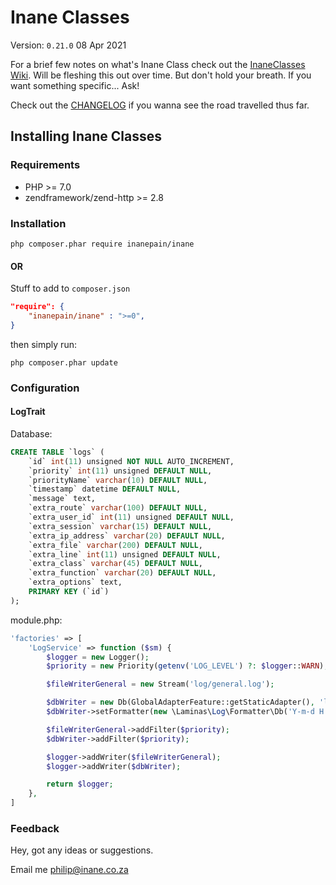 # Inane Classes

Version: `0.21.0` 08 Apr 2021

For a brief few notes on what's Inane Class check out the [InaneClasses Wiki](https://git.inane.co.za:3000/Inane/tools/wiki "InaneClasses Wiki"). Will be fleshing this out over time. But don't hold your breath. If you want something specific... Ask!

Check out the [CHANGELOG](CHANGELOG.md) if you wanna see the road travelled thus far.

## Installing Inane Classes

### Requirements

- PHP \>= 7.0
- zendframework/zend-http >= 2.8

### Installation

```shell
php composer.phar require inanepain/inane
```

#### OR

Stuff to add to `composer.json`

```json
"require": {
    "inanepain/inane" : ">=0",
}
```

then simply run:

```shell
php composer.phar update
```

### Configuration

#### LogTrait

Database:

```sql
CREATE TABLE `logs` (
    `id` int(11) unsigned NOT NULL AUTO_INCREMENT,
    `priority` int(11) unsigned DEFAULT NULL,
    `priorityName` varchar(10) DEFAULT NULL,
    `timestamp` datetime DEFAULT NULL,
    `message` text,
    `extra_route` varchar(100) DEFAULT NULL,
    `extra_user_id` int(11) unsigned DEFAULT NULL,
    `extra_session` varchar(15) DEFAULT NULL,
    `extra_ip_address` varchar(20) DEFAULT NULL,
    `extra_file` varchar(200) DEFAULT NULL,
    `extra_line` int(11) unsigned DEFAULT NULL,
    `extra_class` varchar(45) DEFAULT NULL,
    `extra_function` varchar(20) DEFAULT NULL,
    `extra_options` text,
    PRIMARY KEY (`id`)
);
```

module.php:

```php
'factories' => [
    'LogService' => function ($sm) {
        $logger = new Logger();
        $priority = new Priority(getenv('LOG_LEVEL') ?: $logger::WARN);

        $fileWriterGeneral = new Stream('log/general.log');

        $dbWriter = new Db(GlobalAdapterFeature::getStaticAdapter(), 'logs');
        $dbWriter->setFormatter(new \Laminas\Log\Formatter\Db('Y-m-d H:i:s'));

        $fileWriterGeneral->addFilter($priority);
        $dbWriter->addFilter($priority);

        $logger->addWriter($fileWriterGeneral);
        $logger->addWriter($dbWriter);

        return $logger;
    },
]
```

### Feedback

Hey, got any ideas or suggestions.

Email me <philip@inane.co.za>
